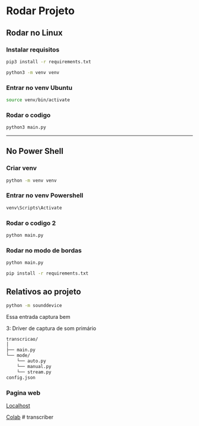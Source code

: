 # Rodar Projeto

## Rodar no Linux

### Instalar requisitos

```sh
pip3 install -r requirements.txt
```

```sh
python3 -m venv venv
```

### Entrar no venv Ubuntu

```sh
source venv/bin/activate
```

### Rodar o codigo

```sh
python3 main.py
```

---

## No Power Shell

### Criar venv

```sh
python -m venv venv
```

### Entrar no venv Powershell

```sh
venv\Scripts\Activate
```

### Rodar o codigo 2

```sh
python main.py
```

### Rodar no modo de bordas

```sh
python main.py
```

```sh
pip install -r requirements.txt
```

## Relativos ao projeto

```sh
python -m sounddevice

```

Essa entrada captura bem

3: Driver de captura de som primário

```txt
transcricao/
│
├── main.py
└── mode/
    └── auto.py
    └── manual.py
    └── stream.py
config.json
```

### Pagina web

[Localhost](http://127.0.0.1:8000/static/index.html)

[Colab](https://colab.research.google.com/github/MahmoudAshraf97/whisper-diarization/blob/main/Whisper_Transcription_%2B_NeMo_Diarization.ipynb#scrollTo=Se6Hc7CZygxu)
#   t r a n s c r i b e r  
 